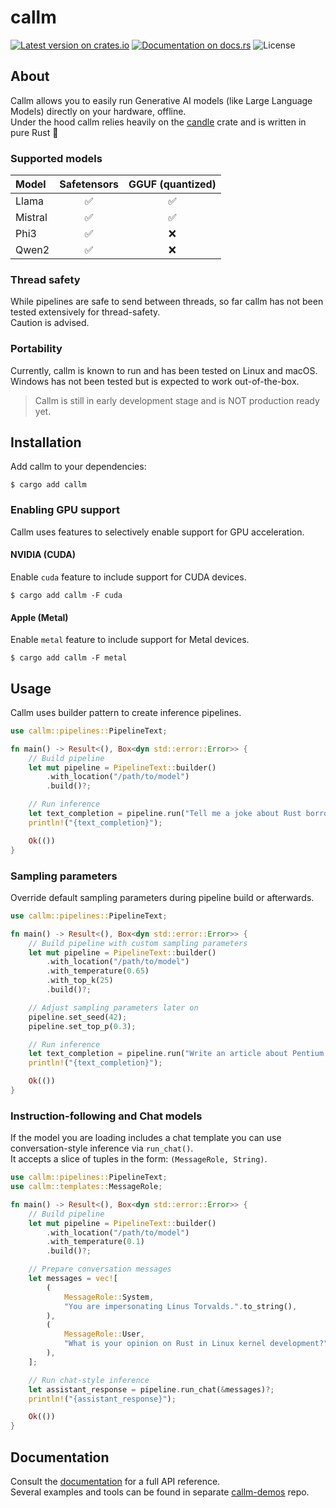 # callm
[![Latest version on crates.io](https://img.shields.io/crates/v/callm?style=plastic)](https://crates.io/crates/callm)
[![Documentation on docs.rs](https://img.shields.io/docsrs/callm?style=plastic)](https://docs.rs/callm)
![License](https://img.shields.io/crates/l/callm?style=plastic)

## About
Callm allows you to easily run Generative AI models (like Large Language Models) directly on your hardware, offline.   
Under the hood callm relies heavily on the [candle](https://github.com/huggingface/candle) crate and is written in pure Rust 🦀

### Supported models

| Model | Safetensors | GGUF (quantized) |
| :--- | :---: | :---: |
| Llama | ✅ | ✅ |
| Mistral | ✅ | ✅ |
| Phi3 | ✅ | ❌ |
| Qwen2 | ✅ | ❌ |

### Thread safety
While pipelines are safe to send between threads, so far callm has not been tested extensively for thread-safety.   
Caution is advised.

### Portability
Currently, callm is known to run and has been tested on Linux and macOS.   
Windows has not been tested but is expected to work out-of-the-box.

> Callm is still in early development stage and is NOT production ready yet.

## Installation
Add callm to your dependencies:
```
$ cargo add callm
```

### Enabling GPU support
Callm uses features to selectively enable support for GPU acceleration.

#### NVIDIA (CUDA)
Enable `cuda` feature to include support for CUDA devices.
```
$ cargo add callm -F cuda
```

#### Apple (Metal)
Enable `metal` feature to include support for Metal devices.
```
$ cargo add callm -F metal
```

## Usage
Callm uses builder pattern to create inference pipelines.

```rust
use callm::pipelines::PipelineText;

fn main() -> Result<(), Box<dyn std::error::Error>> {
    // Build pipeline
    let mut pipeline = PipelineText::builder()
        .with_location("/path/to/model")
        .build()?;

    // Run inference
    let text_completion = pipeline.run("Tell me a joke about Rust borrow checker")?;
    println!("{text_completion}");

    Ok(())
}
```

### Sampling parameters
Override default sampling parameters during pipeline build or afterwards.

```rust
use callm::pipelines::PipelineText;

fn main() -> Result<(), Box<dyn std::error::Error>> {
    // Build pipeline with custom sampling parameters
    let mut pipeline = PipelineText::builder()
        .with_location("/path/to/model")
        .with_temperature(0.65)
        .with_top_k(25)
        .build()?;

    // Adjust sampling parameters later on
    pipeline.set_seed(42);
    pipeline.set_top_p(0.3);

    // Run inference
    let text_completion = pipeline.run("Write an article about Pentium F00F bug")?;
    println!("{text_completion}");

    Ok(())
}
```


### Instruction-following and Chat models
If the model you are loading includes a chat template you can use conversation-style inference via `run_chat()`.   
It accepts a slice of tuples in the form: `(MessageRole, String)`.

```rust
use callm::pipelines::PipelineText;
use callm::templates::MessageRole;

fn main() -> Result<(), Box<dyn std::error::Error>> {
    // Build pipeline
    let mut pipeline = PipelineText::builder()
        .with_location("/path/to/model")
        .with_temperature(0.1)
        .build()?;

    // Prepare conversation messages
    let messages = vec![
        (
            MessageRole::System,
            "You are impersonating Linus Torvalds.".to_string(),
        ),
        (
            MessageRole::User,
            "What is your opinion on Rust in Linux kernel development?".to_string(),
        ),
    ];

    // Run chat-style inference
    let assistant_response = pipeline.run_chat(&messages)?;
    println!("{assistant_response}");

    Ok(())
}
```

## Documentation
Consult the [documentation](https://docs.rs/callm/) for a full API reference.   
Several examples and tools can be found in separate [callm-demos](https://github.com/MistApproach/callm-demos) repo.

